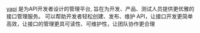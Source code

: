 [yapi](http://yapi.smart-xwork.cn/) 是为API开发者设计的管理平台, 旨在为开发、产品、测试人员提供更优雅的接口管理服务。
可以帮助开发者轻松创建、发布、维护 API，让接口开发更简单高效，让接口的管理更具可读性、可维护性，让团队协作更合理

